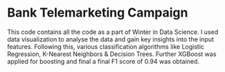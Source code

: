# Bank Telemarketing Campaign </br>

This code contains all the code as a part of Winter in Data Science. I used data visualization to analyse the data and gain key insights into the input features. Following this, various classification algorithms like Logistic Regression, K-Nearest Neighbors & Decision Trees. Further XGBoost was applied for boosting and final a final F1 score of 0.94 was obtained.

